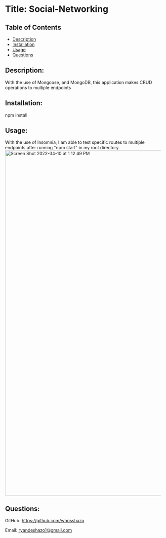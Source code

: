 # Title: Social-Networking

## Table of Contents

- [Description](#description)
- [Installation](#installation)
- [Usage](#usage)
- [Questions](#questions)

## Description:

With the use of Mongoose, and MongoDB, this application makes CRUD operations to multiple endpoints

## Installation:

npm install

## Usage:

With the use of Insomnia, I am able to test specific routes to multiple endpoints after running "npm start" in my root directory.
<img width="1119" alt="Screen Shot 2022-04-10 at 1 12 49 PM" src="https://user-images.githubusercontent.com/91739353/162631748-02a6ac98-003c-423f-9f6e-70a54c74d079.png">


## Questions:

GitHub: https://github.com/whosshazo

Email: ryandeshazo1@gmail.com
